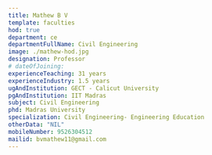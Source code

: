 ```yaml
---
title: Mathew B V
template: faculties
hod: true
department: ce
departmentFullName: Civil Engineering
image: ./mathew-hod.jpg
designation: Professor
# dateOfJoining:
experienceTeaching: 31 years
experienceIndustry: 1.5 years
ugAndInstitution: GECT - Calicut University
pgAndInstitution: IIT Madras
subject: Civil Engineering
phd: Madras University
specialization: Civil Engineering- Engineering Education
otherData: "NIL"
mobileNumber: 9526304512
mailid: bvmathew11@gmail.com
---
```

